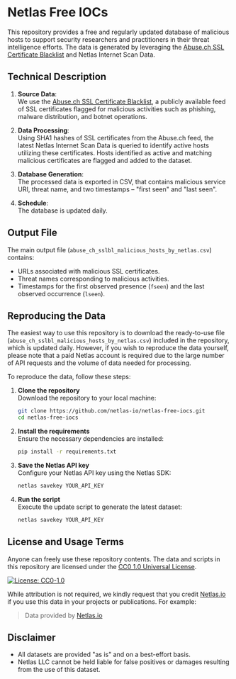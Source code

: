 # Netlas Free IOCs

This repository provides a free and regularly updated database of malicious hosts to support security researchers and practitioners in their threat intelligence efforts. The data is generated by leveraging the [Abuse.ch SSL Certificate Blacklist](https://sslbl.abuse.ch) and Netlas Internet Scan Data.


## Technical Description

1. **Source Data**:  
   We use the [Abuse.ch SSL Certificate Blacklist](https://sslbl.abuse.ch), a publicly available feed of SSL certificates flagged for malicious activities such as phishing, malware distribution, and botnet operations.

2. **Data Processing**:  
   Using SHA1 hashes of SSL certificates from the Abuse.ch feed, the latest Netlas Internet Scan Data is queried to identify active hosts utilizing these certificates. Hosts identified as active and matching malicious certificates are flagged and added to the dataset.

3. **Database Generation**:  
   The processed data is exported in CSV, that contains malicious service URI, threat name, and two timestamps – "first seen" and "last seen".

4. **Schedule**:  
   The database is updated daily.

## Output File

The main output file (`abuse_ch_sslbl_malicious_hosts_by_netlas.csv`) contains:
- URLs associated with malicious SSL certificates.
- Threat names corresponding to malicious activities.
- Timestamps for the first observed presence (`fseen`) and the last observed occurrence (`lseen`).

## Reproducing the Data

The easiest way to use this repository is to download the ready-to-use file (`abuse_ch_sslbl_malicious_hosts_by_netlas.csv`) included in the repository, which is updated daily. However, if you wish to reproduce the data yourself, please note that a paid Netlas account is required due to the large number of API requests and the volume of data needed for processing.

To reproduce the data, follow these steps:

1. **Clone the repository**   
   Download the repository to your local machine:

   ```bash
   git clone https://github.com/netlas-io/netlas-free-iocs.git
   cd netlas-free-iocs
   ```

2. **Install the requirements**    
   Ensure the necessary dependencies are installed:

   ```bash
   pip install -r requirements.txt
   ```

3. **Save the Netlas API key**   
   Configure your Netlas API key using the Netlas SDK:

   ```bash
   netlas savekey YOUR_API_KEY
   ```

4. **Run the script**   
   Execute the update script to generate the latest dataset:

   ```bash
   netlas savekey YOUR_API_KEY
   ```

## License and Usage Terms

Anyone can freely use these repository contents. The data and scripts in this repository are licensed under the [CC0 1.0 Universal License](LICENSE). 

<span class="hidden">[![License: CC0-1.0](https://img.shields.io/badge/License-CC0_1.0-lightgrey.svg)](http://creativecommons.org/publicdomain/zero/1.0/)</span>

While attribution is not required, we kindly request that you credit [Netlas.io](https://netlas.io) if you use this data in your projects or publications. For example:
> Data provided by [Netlas.io](https://netlas.io)

## Disclaimer

- All datasets are provided "as is" and on a best-effort basis.  
- Netlas LLC cannot be held liable for false positives or damages resulting from the use of this dataset.
